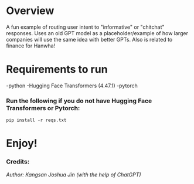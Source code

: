# Overview

A fun example of routing user intent to "informative" or "chitchat" responses. Uses an old GPT model as a placeholder/example of how larger companies will use the same idea with better GPTs. Also is related to finance for Hanwha!

# Requirements to run
-python
-Hugging Face Transformers (4.47.1)
-pytorch

### Run the following if you do not have Hugging Face Transformers or Pytorch:
``` pip install -r reqs.txt ```

# Enjoy!
### Credits:
*Author: Kangsan Joshua Jin (with the help of ChatGPT)*
